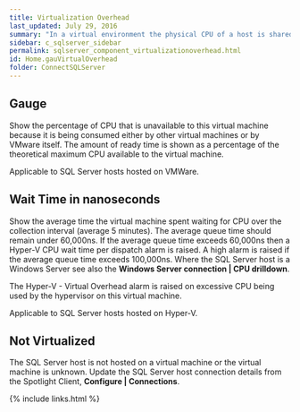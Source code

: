 ```yaml
---
title: ﻿Virtualization Overhead
last_updated: July 29, 2016
summary: "In a virtual environment the physical CPU of a host is shared by virtual machines and the hypervisor. Multiple processes may want to use the physical CPU of the host at the same time. The virtual machines may have to wait to be scheduled on a CPU."
sidebar: c_sqlserver_sidebar
permalink: sqlserver_component_virtualizationoverhead.html
id: Home.gauVirtualOverhead
folder: ConnectSQLServer
---
```




## Gauge

Show the percentage of CPU that is unavailable to this virtual machine because it is being consumed either by other virtual machines or by VMware itself. The amount of ready time is shown as a percentage of the theoretical maximum CPU available to the virtual machine.

Applicable to SQL Server hosts hosted on VMWare.

## Wait Time in nanoseconds

Show the average time the virtual machine spent waiting for CPU over the collection interval (average 5 minutes). The average queue time should remain under 60,000ns. If the average queue time exceeds 60,000ns then a Hyper-V CPU wait time per dispatch alarm is raised. A high alarm is raised if the average queue time exceeds 100,000ns. Where the SQL Server host is a Windows Server see also the **Windows Server connection \| CPU drilldown**.

The Hyper-V - Virtual Overhead alarm is raised on excessive CPU being used by the hypervisor on this virtual machine.

Applicable to SQL Server hosts hosted on Hyper-V.

## Not Virtualized

The SQL Server host is not hosted on a virtual machine or the virtual machine is unknown. Update the SQL Server host connection details from the Spotlight Client, **Configure \| Connections**.

{% include links.html %}
